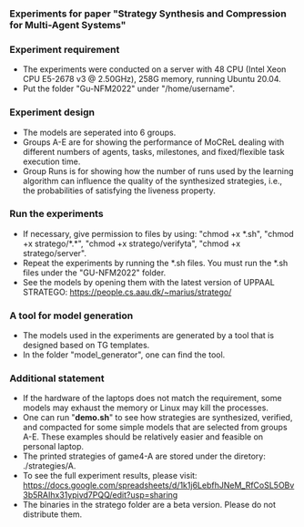 ### Experiments for paper "Strategy Synthesis and Compression for Multi-Agent Systems"

### Experiment requirement
- The experiments were conducted on a server with 48 CPU (Intel Xeon CPU E5-2678 v3 @ 2.50GHz), 258G memory, running Ubuntu 20.04.
- Put the folder "Gu-NFM2022" under "/home/username".

### Experiment design
- The models are seperated into 6 groups. 
- Groups A-E are for showing the performance of MoCReL dealing with different numbers of agents, tasks, milestones, and fixed/flexible task execution time.
- Group Runs is for showing how the number of runs used by the learning algorithm can influence the quality of the synthesized strategies, i.e., the probabilities of satisfying the liveness property.

### Run the experiments
- If necessary, give permission to files by using: "chmod +x \*.sh", "chmod +x stratego/\*.*", "chmod +x stratego/verifyta", "chmod +x stratego/server". 
- Repeat the experiments by running the \*.sh files. You must run the \*.sh files under the "GU-NFM2022" folder.
- See the models by opening them with the latest version of UPPAAL STRATEGO: https://people.cs.aau.dk/~marius/stratego/

### A tool for model generation
- The models used in the experiments are generated by a tool that is designed based on TG templates.
- In the folder "model_generator", one can find the tool.

### Additional statement
- If the hardware of the laptops does not match the requirement, some models may exhaust the memory or Linux may kill the processes. 
- One can run "**demo.sh**" to see how strategies are synthesized, verified, and compacted for some simple models that are selected from groups A-E. These examples should be relatively easier and feasible on personal laptop.
- The printed strategies of game4-A are stored under the diretory: ./strategies/A.
- To see the full experiment results, please visit: https://docs.google.com/spreadsheets/d/1k1j6LebfhJNeM_RfCoSL5OBv3b5RAIhx31ypivd7PQQ/edit?usp=sharing
- The binaries in the stratego folder are a beta version. Please do not distribute them.

